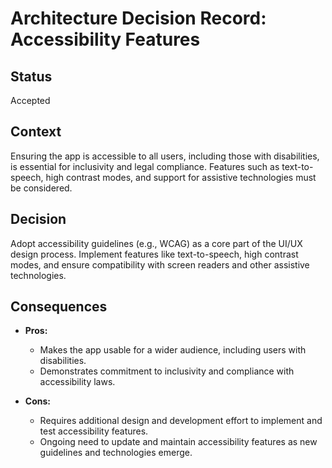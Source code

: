 # Architecture Decision Record: Accessibility Features

## Status

Accepted

## Context

Ensuring the app is accessible to all users, including those with disabilities, is essential for inclusivity and legal compliance. Features such as text-to-speech, high contrast modes, and support for assistive technologies must be considered.

## Decision

Adopt accessibility guidelines (e.g., WCAG) as a core part of the UI/UX design process. Implement features like text-to-speech, high contrast modes, and ensure compatibility with screen readers and other assistive technologies.

## Consequences

- **Pros:**
  - Makes the app usable for a wider audience, including users with disabilities.
  - Demonstrates commitment to inclusivity and compliance with accessibility laws.
  
- **Cons:**
  - Requires additional design and development effort to implement and test accessibility features.
  - Ongoing need to update and maintain accessibility features as new guidelines and technologies emerge.
